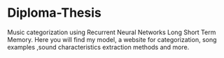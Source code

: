 # Diploma-Thesis
Music categorization using Recurrent Neural Networks Long Short Term Memory. Here you will find my model, a website for categorization, song examples ,sound characteristics extraction methods and more.
